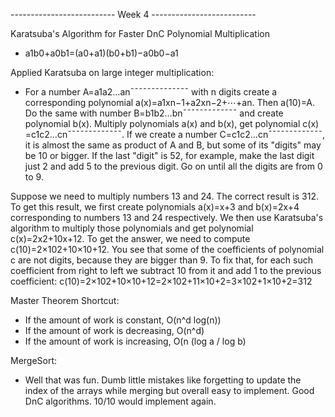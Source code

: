 -------------------------- Week 4 --------------------------

Karatsuba's Algorithm for Faster DnC Polynomial Multiplication

 * a1b0+a0b1=(a0+a1)(b0+b1)−a0b0−a1

Applied Karatsuba on large integer multiplication:

 * For a number A=a1a2…an¯¯¯¯¯¯¯¯¯¯¯¯¯¯ with n digits create a corresponding polynomial a(x)=a1xn−1+a2xn−2+⋯+an. Then a(10)=A. Do the same with number B=b1b2…bn¯¯¯¯¯¯¯¯¯¯¯¯¯ and create polynomial b(x). Multiply polynomials a(x) and b(x), get polynomial c(x) =c1c2…cn¯¯¯¯¯¯¯¯¯¯¯¯¯. If we create a number C=c1c2…cn¯¯¯¯¯¯¯¯¯¯¯¯¯, it is almost the same as product of A and B, but some of its "digits" may be 10 or bigger. If the last "digit" is 52, for example, make the last digit just 2 and add 5 to the previous digit. Go on until all the digits are from 0 to 9.

Suppose we need to multiply numbers 13 and 24. The correct result is 312. To get this result, we first create polynomials a(x)=x+3 and b(x)=2x+4 corresponding to numbers 13 and 24 respectively. We then use Karatsuba's algorithm to multiply those polynomials and get polynomial c(x)=2x2+10x+12. To get the answer, we need to compute c(10)=2×102+10×10+12. You see that some of the coefficients of polynomial c are not digits, because they are bigger than 9. To fix that, for each such coefficient from right to left we subtract 10 from it and add 1 to the previous coefficient: c(10)=2×102+10×10+12=2×102+11×10+2=3×102+1×10+2=312

Master Theorem Shortcut:
 * If the amount of work is constant, O(n^d log(n))
 * If the amount of work is decreasing, O(n^d)
 * If the amount of work is increasing, O(n (log a / log b)


MergeSort:
 * Well that was fun. Dumb little mistakes like forgetting to update the index of the arrays while merging but overall easy to implement. Good DnC algorithms. 10/10 would implement again. 